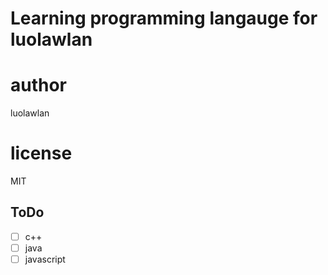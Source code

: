 # Learning programming langauge for luolawlan

# author
luolawlan

# license
MIT

## ToDo
- [ ] c++
- [ ] java
- [ ] javascript
